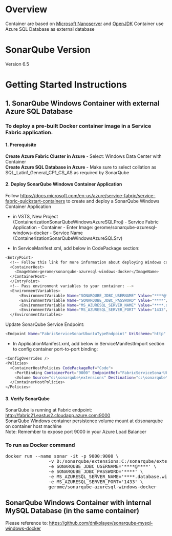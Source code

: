 # Overview
Container are based on [Microsoft Nanoserver](https://hub.docker.com/r/microsoft/nanoserver/) and [OpenJDK](https://hub.docker.com/_/openjdk/)
Container use Azure SQL Database as external database
# SonarQube Version
Version 6.5
# Getting Started Instructions
## 1. SonarQube Windows Container with external Azure SQL Database

### To deploy a pre-built Docker container image in a Service Fabric application.
#### 1. Prerequisite
<strong>Create Azure Fabric Cluster in Azure</strong> - Select: Windows Data Center with Container <br>
<strong>Create Azure SQL Database in Azure</strong> - Make sure to select  collation as SQL_Latin1_General_CP1_CS_AS as required by SonarQube
#### 2. Deploy SonarQube Windows Container Application
Follow https://docs.microsoft.com/en-us/azure/service-fabric/service-fabric-quickstart-containers to create and deploy a SonarQube Windows Container Application

* in VSTS, New Project (ContainerizationSonarQubeWindowsAzureSQLProj) - Service Fabric Application - Container - Enter Image:  gerome/sonarqube-azuresql-windows-docker - Service Name (ContainerizationSonarQubeWindowsAzureSQLSrv)

* In ServiceManifest.xml, add below in CodePackage section:
```bash
<EntryPoint>
  <!-- Follow this link for more information about deploying Windows containers to Service Fabric: https://aka.ms/sfguestcontainers -->
  <ContainerHost>
    <ImageName>gerome/sonarqube-azuresql-windows-docker</ImageName>
  </ContainerHost>
  </EntryPoint>
  <!-- Pass environment variables to your container: -->
  <EnvironmentVariables>
      <EnvironmentVariable Name="SONARQUBE_JDBC_USERNAME" Value="****@****"/>
      <EnvironmentVariable Name="SONARQUBE_JDBC_PASSWORD" Value="****"/>
      <EnvironmentVariable Name="MS_AZURESQL_SERVER_NAME" Value="****.database.windows.net"/>
      <EnvironmentVariable Name="MS_AZURESQL_SERVER_PORT" Value="1433"/>
  </EnvironmentVariables>
```
Update SonarQube Service Endpoint:
```bash
<Endpoint Name="FabricServiceSonarUbuntuTypeEndpoint" UriScheme="http" Port="9000" Protocol="http"/>
```
* In ApplicationManifest.xml, add below in ServiceManifestImport section to config container port-to-port binding:
```bash
<ConfigOverrides />
<Policies>
  <ContainerHostPolicies CodePackageRef="Code">
    <PortBinding ContainerPort="9000" EndpointRef="FabricServiceSonarUbuntuTypeEndpoint"/>
    <Volume Source="d:\sonarqube\extensions" Destination="c:\sonarqube\extensions" IsReadOnly="false"> </Volume>
  </ContainerHostPolicies>
</Policies>
```
#### 3. Verify SonarQube
SonarQube is running at Fabric endpoint: http://fabric21.eastus2.cloudapp.azure.com:9000 <br>
SonarQube Windows container persistence volume mount at d:\sonarqube on container host machine <br>
Note: Remember to expose port 9000 in your Azure Load Balancer 

### To run as Docker command
<pre>docker run --name sonar -it -p 9000:9000 \
                -v D:/sonarqube/extensions:C:/sonarqube/extensions \
                -e SONARQUBE_JDBC_USERNAME='****@****' \
                -e SONARQUBE_JDBC_PASSWORD='****' \
                -e MS_AZURESQL_SERVER_NAME='****.database.windows.net' \
                -e MS_AZURESQL_SERVER_PORT='1433' \
                gerome/sonarqube-azuresql-windows-docker</pre>

## SonarQube Windows Container with internal MySQL Database (in the same container)
Please reference to: https://github.com/dnikolayev/sonarqube-mysql-windows-docker
